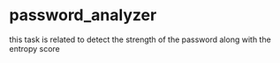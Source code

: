 # password_analyzer
this task is related to  detect the strength of the password along with the entropy score 

